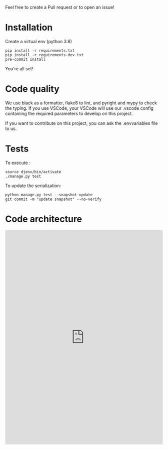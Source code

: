 Feel free to create a Pull request or to open an issue!


# Installation
Create a virtual env (python 3.8)


```shell
pip install -r requirements.txt
pip install -r requirements-dev.txt
pre-commit install
```

You're all set!


# Code quality
We use black as a formatter, flake8 to lint, and pyright and mypy to check the typing.
If you use VSCode, your VSCode will use our .vscode config containing the required parameters to develop on this project.

If you want to contribute on this project, you can ask the .envvariables file to us.


# Tests

To execute :
```
source djenv/bin/activate
./manage.py test
```

To update the serialization:
```
python manage.py test --snapshot-update
git commit -m "update snapshot" --no-verify
```



# Code architecture


<iframe frameborder="0" style="width:100%;height:683px;" src="https://viewer.diagrams.net/?tags=%7B%7D&highlight=0000ff&edit=_blank&layers=1&nav=1&title=Omniscience%20Architecture.drawio#Uhttps%3A%2F%2Fdrive.google.com%2Fuc%3Fid%3D1QQipHURIAomjYmFVKvQWa0p_awLovM0n%26export%3Ddownload"></iframe>